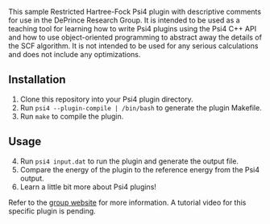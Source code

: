 This sample Restricted Hartree-Fock Psi4 plugin with descriptive comments for use in the DePrince Research Group.
It is intended to be used as a teaching tool for learning how to write Psi4 plugins using the Psi4 C++ API 
and how to use object-oriented programming to abstract away the details of the SCF algorithm.
It is not intended to be used for any serious calculations and does not include any optimizations.

## Installation
1. Clone this repository into your Psi4 plugin directory.
2. Run `psi4 --plugin-compile | /bin/bash` to generate the plugin Makefile.
3. Run `make` to compile the plugin.

## Usage
4. Run `psi4 input.dat` to run the plugin and generate the output file.
5. Compare the energy of the plugin to the reference energy from the Psi4 output.
6. Learn a little bit more about Psi4 plugins!

Refer to the [group website](https://www.chem.fsu.edu/~deprince/programming_projects/scf/) for more information.
A tutorial video for this specific plugin is pending.